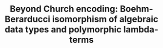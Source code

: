 ---
title: ! 'Beyond Church encoding: Boehm-Berarducci isomorphism of algebraic data types
  and polymorphic lambda-terms'
url: http://okmij.org/ftp/tagless-final/course/Boehm-Berarducci.html
authors:
- Oleg Kiselyov
type: article
tags:
- Boehm-Berarducci encoding
- Church encoding
- encoding
doHaskell-type: blog post
dohaskell-year: 2012
---